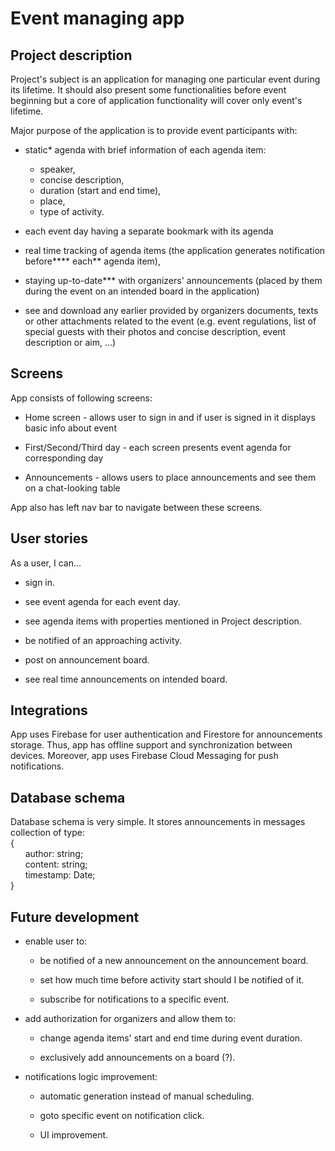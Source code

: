 # Event managing app

## Project description

Project's subject is an application for managing one particular event during its lifetime. It should also present some functionalities before event beginning but a core of application functionality will cover only event's lifetime.

Major purpose of the application is to provide event participants with:

- static\* agenda with brief information of each agenda item:
  - speaker,
  - concise description,
  - duration (start and end time),
  - place,
  - type of activity.

- each event day having a separate bookmark with its agenda

- real time tracking of agenda items (the application generates notification before\*\*\*\* each\*\* agenda item),

- staying up-to-date\*\*\* with organizers' announcements (placed by them during the event on an intended board in the application)

- see and download any earlier provided by organizers documents, texts or other attachments related to the event (e.g. event regulations, list of special guests with their photos and concise description, event description or aim, ...)

## Screens

App consists of following screens:

- Home screen - allows user to sign in and if user is signed in it displays basic info about event

- First/Second/Third day - each screen presents event agenda for corresponding day

- Announcements - allows users to place announcements and see them on a chat-looking table

App also has left nav bar to navigate between these screens.

## User stories

As a user, I can...

- sign in.

- see event agenda for each event day.

- see agenda items with properties mentioned in Project description.

- be notified of an approaching activity.

- post on announcement board.

- see real time announcements on intended board.

## Integrations

App uses Firebase for user authentication and Firestore for announcements storage. Thus, app has offline support and synchronization between devices. Moreover, app uses Firebase Cloud Messaging for push notifications.

## Database schema

Database schema is very simple. It stores announcements in messages collection of type:\
{\
&nbsp;&nbsp;&nbsp;&nbsp;&nbsp;&nbsp;author: string;\
&nbsp;&nbsp;&nbsp;&nbsp;&nbsp;&nbsp;content: string;\
&nbsp;&nbsp;&nbsp;&nbsp;&nbsp;&nbsp;timestamp: Date;\
}

## Future development

- enable user to:

  - be notified of a new announcement on the announcement board.

  - set how much time before activity start should I be notified of it.
  
  - subscribe for notifications to a specific event.

- add authorization for organizers and allow them to:

  - change agenda items' start and end time during event duration.

  - exclusively add announcements on a board (?).

- notifications logic improvement:

  - automatic generation instead of manual scheduling.

  - goto specific event on notification click.
  
  - UI improvement.
